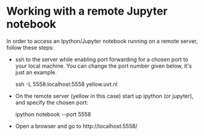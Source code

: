 # Working with a remote Jupyter notebook

In order to access an Ipython/Jupyter notebook running on a remote
server, follow these steps:

- ssh to the server while enabling port forwarding for a chosen port
  to your local machine. You can change the port number given below,
  it's just an example.

   ssh -L 5558:localhost:5558 yellow.uvt.nl

- On the remote server (yellow in this case) start up ipython (or
  jupyter), and specify the chosen port:

   ipython notebook --port 5558

- Open a browser and go to http://localhost:5558/
